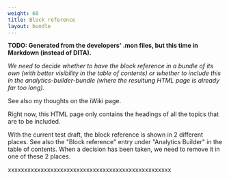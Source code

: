 ```yaml
---
weight: 60
title: Block reference
layout: bundle
---
```


**TODO: Generated from the developers' .mon files, but this time in Markdown (instead of DITA).**

*We need to decide whether to have the block reference in a bundle of its own (with better visibility in the table of contents)
or whether to include this in the analytics-builder-bundle (where the resultung HTML page is already far too long).*


See also my thoughts on the iWiki page.

Right now, this HTML page only contains the headings of all the topics that are to be included.

With the current test draft, the block reference is shown in 2 different places. See also the "Block reference" entry under "Analytics Builder" in the table of contents. When a decision has been taken, we need to remove it in one of these 2 places.

xxxxxxxxxxxxxxxxxxxxxxxxxxxxxxxxxxxxxxxxxxxxxxxxxx
